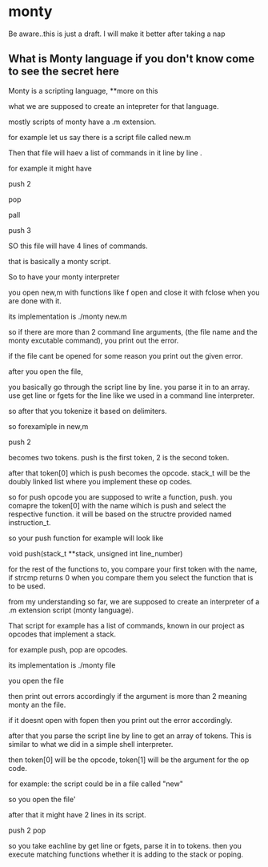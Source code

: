 # monty

Be aware..this is just a draft. I will make it better after taking a nap

## What is Monty language if you don't know come to see the secret here ##
Monty is a scripting language, **more on this

what we are supposed to create an intepreter for that language.

mostly scripts of monty have a .m extension. 

for example let us say there is a script file called new.m

Then that file will haev a list of commands in it line by line .

for example it might have 


push 2

pop

pall

push 3


SO this file will have 4 lines of commands.

that is basically a monty script.


So to have your monty interpreter

you open new,m with functions like f open and close it with fclose when you are done with it.

its implementation is ./monty new.m

so if there are more than 2 command line arguments, (the file name and the monty excutable command), you print out the error.

if the file cant be opened for some reason you print out the given error.

after you open the file,

you basically go through the script line by line. you parse it in to an array.
use get line or fgets for the line like we used in a command line interpreter.

so after that you tokenize it based on delimiters. 

so forexamlple in new,m

push 2 

becomes two tokens. push is the first token, 2 is the second token.

after that token[0] which is  push becomes the opcode. stack_t will be the doubly linked list where you implement these op codes.

so for push opcode you are supposed to write a function, push. you comapre the token[0] with the name wihich is push and select the respective function.  it will be based on the structre provided named 
instruction_t.

so your push function for example 
will look like 

void push(stack_t **stack, unsigned int line_number)

for the rest of the functions to, you compare your first token with the name, if strcmp returns 0 when you compare them you select the function that is to be used.

from my understanding so far, we are supposed to create an interpreter of a .m extension script (monty language).

That script for example has a list of commands, known in our project as opcodes that implement a stack.

for example push, pop are opcodes. 

its implementation is ./monty file

you open the file

then print out errors accordingly if the argument is more than 2 meaning monty an the file. 

if it doesnt open with fopen then you print out the error accordingly.

after that you parse the script line by line to get an array of tokens. This is similar to what we did in a simple shell interpreter.

then token[0] will be the opcode, token[1] will be the argument for the op code.

for example: the script could be in a file called "new"

so you open the file'

after that it might have 2 lines in its script.

push 2
pop

so you take eachline by get line or fgets, parse it in to tokens. then you execute matching functions whether it is adding to the stack or poping.
